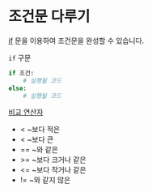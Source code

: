 # 조건문 다루기

[if](https://docs.python.org/3/reference/compound_stmts.html#the-if-statement) 문을 이용하여 조건문을 완성할 수 있습니다.

`if` 구문

```python
if 조건:
    # 실행될 코드
else:
    # 실행될 코드
```

[비교 연산자](https://docs.python.org/3/library/stdtypes.html#comparisons)

- < ~보다 적은
- < ~보다 큰
- == ~와 같은
- \>= ~보다 크거나 같은
- <= ~보다 작거나 같은
- != ~와 같지 않은
